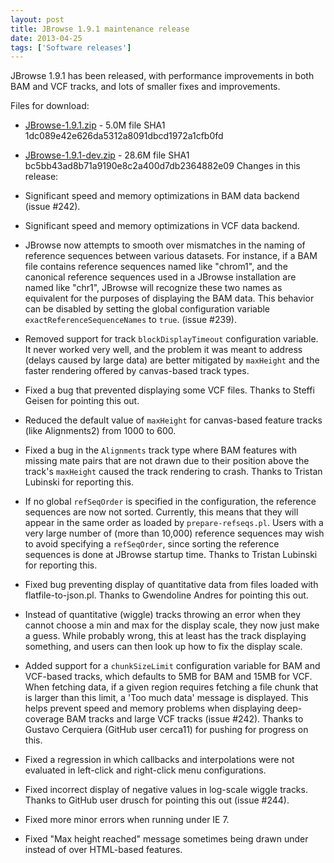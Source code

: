 ```yaml
---
layout: post
title: JBrowse 1.9.1 maintenance release
date: 2013-04-25
tags: ['Software releases']
---
```


JBrowse 1.9.1 has been released, with performance improvements in both BAM and
VCF tracks, and lots of smaller fixes and improvements.

Files for download:

- [JBrowse-1.9.1.zip](/wordpress/wp-content/plugins/download-monitor/download.php?id=45 'download JBrowse-1.9.1.zip') -
  5.0M file SHA1 1dc089e42e626da5312a8091dbcd1972a1cfb0fd
- [JBrowse-1.9.1-dev.zip](http://jbrowse.org/wordpress/wp-content/plugins/download-monitor/download.php?id=46 'download JBrowse-1.9.1-dev.zip') -
  28.6M file SHA1 bc5bb43ad8b71a9190e8c2a400d7db2364882e09 Changes in this
  release:

- Significant speed and memory optimizations in BAM data backend (issue #242).
- Significant speed and memory optimizations in VCF data backend.
- JBrowse now attempts to smooth over mismatches in the naming of reference
  sequences between various datasets. For instance, if a BAM file contains
  reference sequences named like "chrom1", and the canonical reference sequences
  used in a JBrowse installation are named like "chr1", JBrowse will recognize
  these two names as equivalent for the purposes of displaying the BAM data.
  This behavior can be disabled by setting the global configuration variable
  `exactReferenceSequenceNames` to `true`. (issue #239).
- Removed support for track `blockDisplayTimeout` configuration variable. It
  never worked very well, and the problem it was meant to address (delays caused
  by large data) are better mitigated by `maxHeight` and the faster rendering
  offered by canvas-based track types.
- Fixed a bug that prevented displaying some VCF files. Thanks to Steffi Geisen
  for pointing this out.
- Reduced the default value of `maxHeight` for canvas-based feature tracks (like
  Alignments2) from 1000 to 600.
- Fixed a bug in the `Alignments` track type where BAM features with missing
  mate pairs that are not drawn due to their position above the track's
  `maxHeight` caused the track rendering to crash. Thanks to Tristan Lubinski
  for reporting this.
- If no global `refSeqOrder` is specified in the configuration, the reference
  sequences are now not sorted. Currently, this means that they will appear in
  the same order as loaded by `prepare-refseqs.pl`. Users with a very large
  number of (more than 10,000) reference sequences may wish to avoid specifying
  a `refSeqOrder`, since sorting the reference sequences is done at JBrowse
  startup time. Thanks to Tristan Lubinski for reporting this.
- Fixed bug preventing display of quantitative data from files loaded with
  flatfile-to-json.pl. Thanks to Gwendoline Andres for pointing this out.
- Instead of quantitative (wiggle) tracks throwing an error when they cannot
  choose a min and max for the display scale, they now just make a guess. While
  probably wrong, this at least has the track displaying something, and users
  can then look up how to fix the display scale.
- Added support for a `chunkSizeLimit` configuration variable for BAM and
  VCF-based tracks, which defaults to 5MB for BAM and 15MB for VCF. When
  fetching data, if a given region requires fetching a file chunk that is larger
  than this limit, a 'Too much data' message is displayed. This helps prevent
  speed and memory problems when displaying deep-coverage BAM tracks and large
  VCF tracks (issue #242). Thanks to Gustavo Cerquiera (GitHub user cerca11) for
  pushing for progress on this.
- Fixed a regression in which callbacks and interpolations were not evaluated in
  left-click and right-click menu configurations.
- Fixed incorrect display of negative values in log-scale wiggle tracks. Thanks
  to GitHub user drusch for pointing this out (issue #244).
- Fixed more minor errors when running under IE 7.
- Fixed "Max height reached" message sometimes being drawn under instead of over
  HTML-based features.
